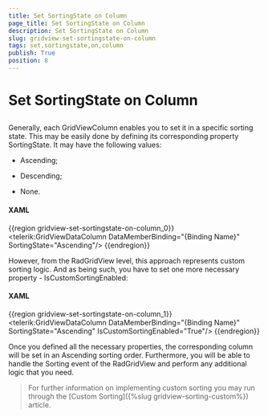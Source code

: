 ```yaml
---
title: Set SortingState on Column
page_title: Set SortingState on Column
description: Set SortingState on Column
slug: gridview-set-sortingstate-on-column
tags: set,sortingstate,on,column
publish: True
position: 8
---
```


# Set SortingState on Column



## 

Generally, each GridViewColumn enables you to set it in a specific sorting state. This may be easily done by defining its corresponding property SortingState. It may have the following values:

* Ascending;

* Descending;

* None.

#### __XAML__

{{region gridview-set-sortingstate-on-column_0}}
	<telerik:GridViewDataColumn DataMemberBinding="{Binding Name}" SortingState="Ascending"/>
	{{endregion}}





However, from the RadGridView level, this approach represents custom sorting logic. And as being such, you have to set one more necessary property - IsCustomSortingEnabled:

#### __XAML__

{{region gridview-set-sortingstate-on-column_1}}
	<telerik:GridViewDataColumn DataMemberBinding="{Binding Name}" SortingState="Ascending" IsCustomSortingEnabled="True"/>
	{{endregion}}



Once you defined all the necessary properties, the corresponding column will be set in an Ascending sorting order. Furthermore, you will be able to handle the Sorting event of the RadGridView and perform any additional logic that you need.

>For further information on implementing custom sorting you may run through the [Custom Sorting]({%slug gridview-sorting-custom%}) article.


